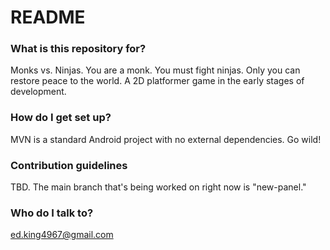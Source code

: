 # README #

### What is this repository for? ###
Monks vs. Ninjas. You are a monk. You must fight ninjas. Only you can restore peace to the world. A 2D platformer game in the early stages of development.

### How do I get set up? ###

MVN is a standard Android project with no external dependencies. Go wild!

### Contribution guidelines ###

TBD. The main branch that's being worked on right now is "new-panel."

### Who do I talk to? ###

ed.king4967@gmail.com